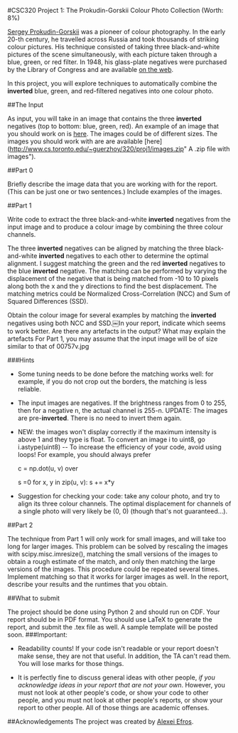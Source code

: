 #CSC320 Project 1: The Prokudin-Gorskii Colour Photo Collection (Worth: 8%)

[Sergey Prokudin-Gorskii](http://en.wikipedia.org/wiki/Sergey_Prokudin-Gorsky "Sergey Prokudin-Gorskii")  was a pioneer of colour photography. In the early 20-th century, he travelled across Russia and took thousands of striking colour pictures. His technique consisted of taking three black-and-white pictures of the scene simultaneously, with each picture taken through a blue, green, or red filter. In 1948, his glass-plate negatives were purchased by the Library of Congress and are available [on the web](http://www.loc.gov/pictures/collection/prok/ "Prokudin-Gorskii's glass-plate negatives").

In this project, you will explore techniques to automatically combine the __inverted__ blue, green, and red-filtered negatives into one colour photo.

##The Input

As input, you will take in an image that contains the three __inverted__ negatives (top to bottom: blue, green, red). An example of an image that you should work on is [here](images/00757v.jpg "An ideal image"). The images could be of different sizes. The images you should work with are are available [here](http://www.cs.toronto.edu/~guerzhoy/320/proj1/images.zip" A .zip file with images").


##Part 0

Briefly describe the image data that you are working with for the report. (This can be just one or two sentences.) Include examples of the images.

##Part 1

Write code to extract the three black-and-white __inverted__ negatives from the input image and to produce a colour image by combining the three colour channels.

The three __inverted__ negatives can be aligned by matching the three black-and-white __inverted__ negatives to each other to determine the optimal alignment. I suggest matching the green and the red __inverted__ negatives to the blue __inverted__ negative. The matching can be performed by varying the displacement of the negative that is being matched from -10 to 10 pixels along both the x and the y directions to find the best displacement. The matching metrics could be Normalized Cross-Correlation (NCC) and Sum of Squared Differences (SSD).

Obtain the colour image for several examples by matching the __inverted__ negatives using both NCC and SSD.￼In your report, indicate which seems to work better. Are there any artefacts in the output? What may explain the artefacts
For Part 1, you may assume that the input image will be of size similar to that of 00757v.jpg 

###Hints

- Some tuning needs to be done before the matching works well: for example, if you do not crop out the borders, the matching is less reliable.
- The input images are negatives. If the brightness ranges from 0 to 255, then for a negative n, the actual channel is 255-n. UPDATE: The images are pre-__inverted__. There is no need to invert them again.
- NEW: the images won't display correctly if the maximum intensity is above 1 and they type is float. To convert an image i to uint8, go i.astype(uint8)
-- To increase the efficiency of your code, avoid using loops! For example, you should always prefer 

	c = np.dot(u, v) 
over

	s =0
	for x, y in zip(u, v): s += x*y

- Suggestion for checking your code: take any colour photo, and try to align its three colour channels. The optimal displacement for channels of a single photo will very likely be (0, 0) (though that's not guaranteed...).

##Part 2

The technique from Part 1 will only work for small images, and will take too long for larger images. This problem can be solved by rescaling the images with scipy.misc.imresize(), matching the small versions of the images to obtain a rough estimate of the match, and only then matching the large versions of the images. This procedure could be repeated several times. Implement matching so that it works for larger images as well. In the report, describe your results and the runtimes that you obtain.

##What to submit

The project should be done using Python 2 and should run on CDF. Your report should be in PDF format. You should use LaTeX to generate the report, and submit the .tex file as well. A sample template will be posted soon.
###Important:

- Readability counts! If your code isn't readable or your report doesn't make sense, they are not that useful. In addition, the TA can't read them. You will lose marks for those things.

- It is perfectly fine to discuss general ideas with other people, *if you acknowledge ideas in your report that are not your own*. However, you must not look at other people's code, or show your code to other people, and you must not look at other people's reports, or show your report to other people. All of those things are academic offenses.

##Acknowledgements
The project was created by [Alexei Efros](http://www.eecs.berkeley.edu/~efros/ "Alexei Efros").
